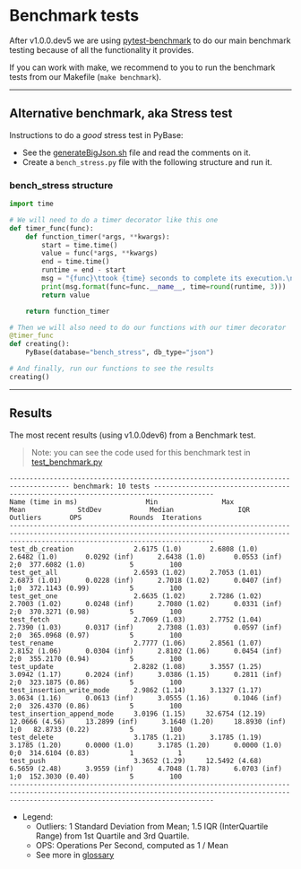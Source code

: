 # Benchmark tests

After v1.0.0.dev5 we are using [pytest-benchmark](https://github.com/ionelmc/pytest-benchmark) to do
our main benchmark testing because of all the functionality it provides.

If you can work with make, we recommend to you to run the benchmark tests from our Makefile (`make benchmark`).

---

## Alternative benchmark, aka Stress test

Instructions to do a _good_ stress test in PyBase:

- See the [generateBigJson.sh](./generateBigJson.sh) file and read the comments on it.
- Create a `bench_stress.py` file with the following structure and run it.

### bench_stress structure

```python
import time

# We will need to do a timer decorator like this one
def timer_func(func):
    def function_timer(*args, **kwargs):
        start = time.time()
        value = func(*args, **kwargs)
        end = time.time()
        runtime = end - start
        msg = "{func}\ttook {time} seconds to complete its execution.\n"
        print(msg.format(func=func.__name__, time=round(runtime, 3)))
        return value

    return function_timer

# Then we will also need to do our functions with our timer decorator
@timer_func
def creating():
    PyBase(database="bench_stress", db_type="json")

# And finally, run our functions to see the results
creating()
```

---

## Results

The most recent results (using v1.0.0dev6) from a Benchmark test.

> Note: you can see the code used for this benchmark test in [test_benchmark.py](./test_benchmark.py)

```
------------------------------------------------------------------------------------- benchmark: 10 tests -------------------------------------------------------------------------------------
Name (time in ms)                 Min                Max               Mean             StdDev            Median                IQR            Outliers       OPS            Rounds  Iterations
-----------------------------------------------------------------------------------------------------------------------------------------------------------------------------------------------
test_db_creation               2.6175 (1.0)       2.6808 (1.0)       2.6482 (1.0)       0.0292 (inf)      2.6438 (1.0)       0.0553 (inf)           2;0  377.6082 (1.0)           5         100
test_get_all                   2.6593 (1.02)      2.7053 (1.01)      2.6873 (1.01)      0.0228 (inf)      2.7018 (1.02)      0.0407 (inf)           1;0  372.1143 (0.99)          5         100
test_get_one                   2.6635 (1.02)      2.7286 (1.02)      2.7003 (1.02)      0.0248 (inf)      2.7080 (1.02)      0.0331 (inf)           2;0  370.3271 (0.98)          5         100
test_fetch                     2.7069 (1.03)      2.7752 (1.04)      2.7390 (1.03)      0.0317 (inf)      2.7308 (1.03)      0.0597 (inf)           2;0  365.0968 (0.97)          5         100
test_rename                    2.7777 (1.06)      2.8561 (1.07)      2.8152 (1.06)      0.0304 (inf)      2.8102 (1.06)      0.0454 (inf)           2;0  355.2170 (0.94)          5         100
test_update                    2.8282 (1.08)      3.3557 (1.25)      3.0942 (1.17)      0.2024 (inf)      3.0386 (1.15)      0.2811 (inf)           2;0  323.1875 (0.86)          5         100
test_insertion_write_mode      2.9862 (1.14)      3.1327 (1.17)      3.0634 (1.16)      0.0613 (inf)      3.0555 (1.16)      0.1046 (inf)           2;0  326.4370 (0.86)          5         100
test_insertion_append_mode     3.0196 (1.15)     32.6754 (12.19)    12.0666 (4.56)     13.2899 (inf)      3.1640 (1.20)     18.8930 (inf)           1;0   82.8733 (0.22)          5         100
test_delete                    3.1785 (1.21)      3.1785 (1.19)      3.1785 (1.20)      0.0000 (1.0)      3.1785 (1.20)      0.0000 (1.0)           0;0  314.6104 (0.83)          1           1
test_push                      3.3652 (1.29)     12.5492 (4.68)      6.5659 (2.48)      3.9559 (inf)      4.7048 (1.78)      6.0703 (inf)           1;0  152.3030 (0.40)          5         100
-----------------------------------------------------------------------------------------------------------------------------------------------------------------------------------------------
```

- Legend:
  - Outliers: 1 Standard Deviation from Mean; 1.5 IQR (InterQuartile Range) from 1st Quartile and 3rd Quartile.
  - OPS: Operations Per Second, computed as 1 / Mean
  - See more in [glossary](https://pytest-benchmark.readthedocs.io/en/stable/glossary.html)
